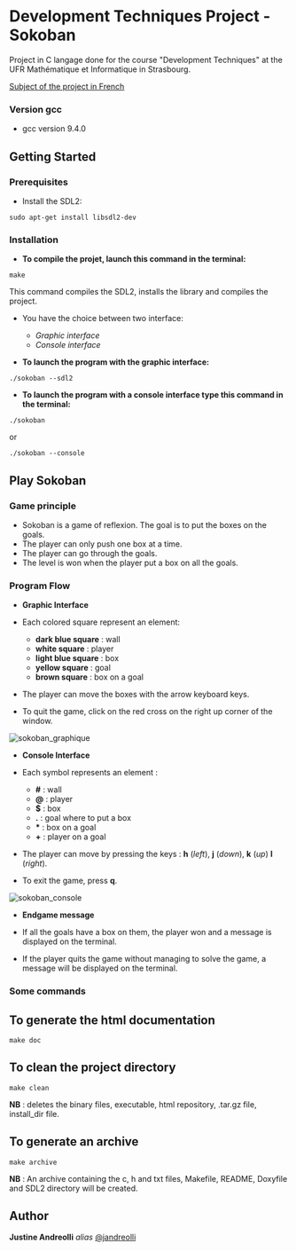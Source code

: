 # Development Techniques Project - Sokoban

Project in C langage done for the course "Development Techniques" at the UFR Mathématique et Informatique in Strasbourg.

[Subject of the project in French](https://techdevprintemps2022.pages.unistra.fr/TP_TechDevEnonce/sokoban/enonce_tp1.html)

### Version gcc
+ gcc version 9.4.0

## Getting Started

### Prerequisites

- Install the SDL2:

```
sudo apt-get install libsdl2-dev
```


### Installation

- **To compile the projet, launch this command in the terminal:**

```
make
```

This command compiles the SDL2, installs the library and compiles the project.

- You have the choice between two interface:
    + _Graphic interface_
    + _Console interface_

- **To launch the program with the graphic interface:**

```
./sokoban --sdl2
```

- **To launch the program with a console interface type this command in the terminal:**

```
./sokoban
```
or
```
./sokoban --console
```

## Play Sokoban

### Game principle

- Sokoban is a game of reflexion. The goal is to put the boxes on the goals.
- The player can only push one box at a time.
- The player can go through the goals.
- The level is won when the player put a box on all the goals.


### Program Flow


+ **Graphic Interface**

- Each colored square represent an element:
    + **dark blue square** : wall
    + **white square** : player
    + **light blue square** : box
    + **yellow square** : goal
    + **brown square** : box on a goal

- The player can move the boxes with the arrow keyboard keys.

- To quit the game, click on the red cross on the right up corner of the window.

![sokoban_graphique](https://user-images.githubusercontent.com/95167842/183390196-5e3299ef-de5d-416a-920c-e1330caae6a7.png)

+ **Console Interface**

- Each symbol represents an element :
    + **#** : wall
    + **@** : player
    + **$** : box
    + **.** : goal where to put a box
    + **\*** : box on a goal
    + **+** : player on a goal

- The player can move by pressing the keys : **h** (_left_), **j** (_down_), **k** (_up_) **l** (_right_). 

- To exit the game, press **q**.

![sokoban_console](https://user-images.githubusercontent.com/95167842/183304169-c05e9632-0c95-4493-9b77-8870247240bb.png)

+ **Endgame message**

- If all the goals have a box on them, the player won and a message is displayed on the terminal.

- If the player quits the game without managing to solve the game, a message will be displayed on the terminal.


### Some commands

## To generate the html documentation

```
make doc
```

## To clean the project directory

```
make clean
```

**NB** : deletes the binary files, executable, html repository, .tar.gz file, install_dir file.

## To generate an archive

```
make archive
```

**NB** : An archive containing the c, h and txt files, Makefile, README, Doxyfile and SDL2 directory will be created.


## Author

**Justine Andreolli**  _alias_ [@jandreolli](https://github.com/jandreolli)


